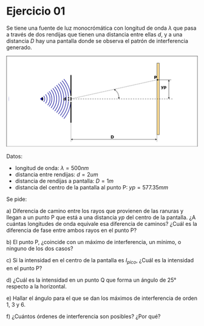 
# Ejercicio 01

Se tiene una fuente de luz monocrómática con longitud de onda $\lambda$ que pasa a través de
dos rendijas que tienen una distancia entre ellas $d$, y a una distancia $D$ hay una
pantalla donde se observa el patrón de interferencia generado.

![fig. 1](./ej01.png)

Datos:

* longitud de onda: $\lambda = 500 nm$
* distancia entre rendijas: $d = 2 um$
* distancia de rendijas a pantalla: $D = 1 m$
* distancia del centro de la pantalla al punto P: $yp = 577.35 mm$

Se pide:

a) Diferencia de camino entre los rayos que provienen de las ranuras y llegan a un punto P
que está a una distancia $yp$ del centro de la pantalla. ¿A cuántas longitudes de  onda
equivale esa diferencia de caminos? ¿Cuál es la diferencia de fase entre ambos rayos en
el punto P?

b) El punto P, ¿coincide con un máximo de interferencia, un mínimo, o ninguno de los dos casos?

c) Si la intensidad en el centro de la pantalla es $I_{pico}$, ¿Cuál es la intensidad en el punto P?

d) ¿Cuál es la intensidad en un punto Q que forma un ángulo de 25° respecto a la horizontal.

e) Hallar el ángulo para el que se dan los máximos de interferencia de orden 1, 3 y 6.

f) ¿Cuántos órdenes de interferencia son posibles? ¿Por qué?


